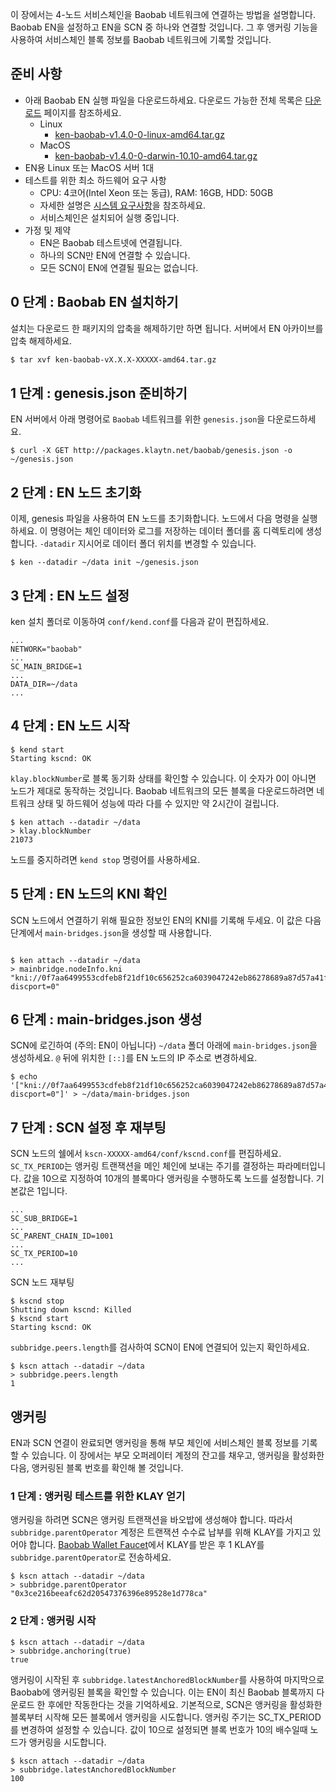 이 장에서는 4-노드 서비스체인을 Baobab 네트워크에 연결하는 방법을 설명합니다. Baobab EN을 설정하고 EN을 SCN 중 하나와 연결할 것입니다. 그 후 앵커링 기능을 사용하여 서비스체인 블록 정보를 Baobab 네트워크에 기록할 것입니다.

## 준비 사항 <a id="prerequisites"></a>
 - 아래 Baobab EN 실행 파일을 다운로드하세요. 다운로드 가능한 전체 목록은 [다운로드](../../download/README.md) 페이지를 참조하세요.
   - Linux
      - [ken-baobab-v1.4.0-0-linux-amd64.tar.gz](http://packages.klaytn.net/klaytn/v1.4.0/ken-baobab-v1.4.0-0-linux-amd64.tar.gz)
   - MacOS
      - [ken-baobab-v1.4.0-0-darwin-10.10-amd64.tar.gz](http://packages.klaytn.net/klaytn/v1.4.0/ken-baobab-v1.4.0-0-darwin-10.10-amd64.tar.gz)
 - EN용 Linux 또는 MacOS 서버 1대
 - 테스트를 위한 최소 하드웨어 요구 사항
   - CPU: 4코어(Intel Xeon 또는 동급), RAM: 16GB, HDD: 50GB
   - 자세한 설명은 [시스템 요구사항](../references/system-requirements.md)을 참조하세요.
   - 서비스체인은 설치되어 실행 중입니다.
 - 가정 및 제약
   - EN은 Baobab 테스트넷에 연결됩니다.
   - 하나의 SCN만 EN에 연결할 수 있습니다.
   - 모든 SCN이 EN에 연결될 필요는 없습니다.

## 0 단계 : Baobab EN 설치하기 <a id="install-baobab-en"></a>
설치는 다운로드 한 패키지의 압축을 해제하기만 하면 됩니다. 서버에서 EN 아카이브를 압축 해제하세요.

```bash
$ tar xvf ken-baobab-vX.X.X-XXXXX-amd64.tar.gz
```

## 1 단계 : genesis.json 준비하기 <a id="step-1-preparing-genesis-json"></a>
EN 서버에서 아래 명령어로 `Baobab` 네트워크를 위한 `genesis.json`을 다운로드하세요.
```
$ curl -X GET http://packages.klaytn.net/baobab/genesis.json -o ~/genesis.json
```

## 2 단계 : EN 노드 초기화<a id="step-2-en-node-initialization"></a>
이제, genesis 파일을 사용하여 EN 노드를 초기화합니다. 노드에서 다음 명령을 실행하세요. 이 명령어는 체인 데이터와 로그를 저장하는 데이터 폴더를 홈 디렉토리에 생성합니다. `-datadir` 지시어로 데이터 폴더 위치를 변경할 수 있습니다.

```
$ ken --datadir ~/data init ~/genesis.json
```

## 3 단계 : EN 노드 설정<a id="step-3-configure-the-en-node"></a>
ken 설치 폴더로 이동하여 `conf/kend.conf`를 다음과 같이 편집하세요.

```
...
NETWORK="baobab"
...
SC_MAIN_BRIDGE=1
...
DATA_DIR=~/data
...
```

## 4 단계 : EN 노드 시작<a id="step-4-start-the-en-node"></a>
```
$ kend start
Starting kscnd: OK
```
`klay.blockNumber`로 블록 동기화 상태를 확인할 수 있습니다. 이 숫자가 0이 아니면 노드가 제대로 동작하는 것입니다. Baobab 네트워크의 모든 블록을 다운로드하려면 네트워크 상태 및 하드웨어 성능에 따라 다를 수 있지만 약 2시간이 걸립니다.
```
$ ken attach --datadir ~/data
> klay.blockNumber
21073
```
노드를 중지하려면 `kend stop` 명령어를 사용하세요.

## 5 단계 : EN 노드의 KNI 확인<a id="step-5-check-kni-of-en-node"></a>
SCN 노드에서 연결하기 위해 필요한 정보인 EN의 KNI를 기록해 두세요. 이 값은 다음 단계에서 `main-bridges.json`을 생성할 때 사용합니다.
```

$ ken attach --datadir ~/data
> mainbridge.nodeInfo.kni
"kni://0f7aa6499553cdfeb8f21df10c656252ca6039047242eb86278689a87d57a41f9f004720180d1921e9f7632a4c6476f1775a2c381568d8e8c3c9c4a8cfe25bae@[::]:50505?discport=0"
```

## 6 단계 : main-bridges.json 생성<a id="step-6-create-main-bridges-json"></a>
SCN에 로긴하여 (주의: EN이 아닙니다) `~/data` 폴더 아래에 `main-bridges.json`을 생성하세요. `@` 뒤에 위치한 `[::]`를 EN 노드의 IP 주소로 변경하세요.
```
$ echo '["kni://0f7aa6499553cdfeb8f21df10c656252ca6039047242eb86278689a87d57a41f9f004720180d1921e9f7632a4c6476f1775a2c381568d8e8c3c9c4a8cfe25bae@192.168.0.5:50505?discport=0"]' > ~/data/main-bridges.json
```

## 7 단계 : SCN 설정 후 재부팅<a id="step-7-configure-scn-then-reboot"></a>
SCN 노드의 쉘에서 `kscn-XXXXX-amd64/conf/kscnd.conf`를 편집하세요. `SC_TX_PERIOD`는 앵커링 트랜잭션을 메인 체인에 보내는 주기를 결정하는 파라메터입니다. 값을 10으로 지정하여 10개의 블록마다 앵커링을 수행하도록 노드를 설정합니다. 기본값은 1입니다.
```
...
SC_SUB_BRIDGE=1
...
SC_PARENT_CHAIN_ID=1001
...
SC_TX_PERIOD=10
...
```

SCN 노드 재부팅
```
$ kscnd stop
Shutting down kscnd: Killed
$ kscnd start
Starting kscnd: OK
```

`subbridge.peers.length`를 검사하여 SCN이 EN에 연결되어 있는지 확인하세요.
```
$ kscn attach --datadir ~/data
> subbridge.peers.length
1
```

## 앵커링<a id="anchoring"></a>
EN과 SCN 연결이 완료되면 앵커링을 통해 부모 체인에 서비스체인 블록 정보를 기록할 수 있습니다. 이 장에서는 부모 오퍼레이터 계정의 잔고를 채우고, 앵커링을 활성화한 다음, 앵커링된 블록 번호를 확인해 볼 것입니다.

### 1 단계 : 앵커링 테스트를 위한 KLAY 얻기 <a id="step-1-get-klay-to-test-anchoring"></a>
앵커링을 하려면 SCN은 앵커링 트랜잭션을 바오밥에 생성해야 합니다. 따라서 `subbridge.parentOperator` 계정은 트랜잭션 수수료 납부를 위해 KLAY를 가지고 있어야 합니다. [Baobab Wallet Faucet](https://baobab.wallet.klaytn.com/)에서 KLAY를 받은 후 1 KLAY를 `subbridge.parentOperator`로 전송하세요.
```
$ kscn attach --datadir ~/data
> subbridge.parentOperator
"0x3ce216beeafc62d20547376396e89528e1d778ca"
```

### 2 단계 : 앵커링 시작 <a id="step-2-start-anchoring"></a>
```
$ kscn attach --datadir ~/data
> subbridge.anchoring(true)
true
```
앵커링이 시작된 후 `subbridge.latestAnchoredBlockNumber`를 사용하여 마지막으로 Baobab에 앵커링된 블록을 확인할 수 있습니다. 이는 EN이 최신 Baobab 블록까지 다운로드 한 후에만 작동한다는 것을 기억하세요. 기본적으로, SCN은 앵커링을 활성화한 블록부터 시작해 모든 블록에서 앵커링을 시도합니다. 앵커링 주기는  SC_TX_PERIOD를 변경하여 설정할 수 있습니다. 값이 10으로 설정되면 블록 번호가 10의 배수일때 노드가 앵커링을 시도합니다.
```
$ kscn attach --datadir ~/data
> subbridge.latestAnchoredBlockNumber
100
```
